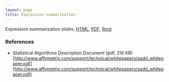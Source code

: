 ```yaml
---
layout: page
title: Expression summarization
---
```


Expression summarization slides, [HTML](/BIOS567/assets/presentation_Summarization/presentation_Summarization.html), [PDF](/BIOS567/assets/presentation_Summarization/Expression_summarization.pdf), [Rmd](/BIOS567/assets/presentation_Summarization/presentation_Summarization.Rmd)

### References

- Statistical Algorithms Description Document (pdf, 216 KB) [http://www.affymetrix.com/support/technical/whitepapers/sadd_whitepaper.pdf](http://www.affymetrix.com/support/technical/whitepapers/sadd_whitepaper.pdf)

